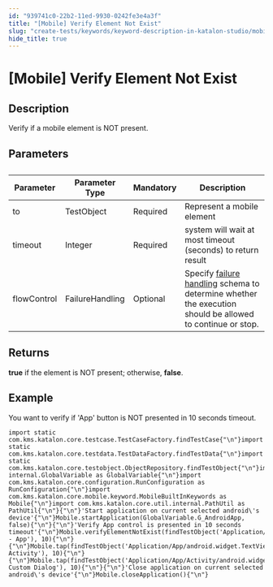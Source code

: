 ```yaml
---
id: "939741c0-22b2-11ed-9930-0242fe3e4a3f"
title: "[Mobile] Verify Element Not Exist"
slug: "create-tests/keywords/keyword-description-in-katalon-studio/mobile-keywords/mobile-verify-element-not-exist"
hide_title: true
---
```


# <a id="id_0" class="anchor_top_offset"/><a id="ariaid-title1" class="anchor_top_offset"/>[Mobile] Verify Element Not Exist


## <a id="id_0__id_1" class="anchor_top_offset"/>Description

              
<p xmlns="http://www.w3.org/1999/xhtml" className="p">Verify if a mobile element is NOT present.</p> 
      

## <a id="id_0__id_2" class="anchor_top_offset"/>Parameters  

              
<table xmlns="http://www.w3.org/1999/xhtml" className="table anchor_top_offset" id="id_0__ba312269-dcd9-4a7e-8547-6f356925a325"><caption /><thead className="thead"><tr className><th className="entry anchor_top_offset" id="id_0__ba312269-dcd9-4a7e-8547-6f356925a325__entry__1">Parameter</th><th className="entry anchor_top_offset" id="id_0__ba312269-dcd9-4a7e-8547-6f356925a325__entry__2">Parameter Type</th><th className="entry anchor_top_offset" id="id_0__ba312269-dcd9-4a7e-8547-6f356925a325__entry__3">Mandatory</th><th className="entry anchor_top_offset" id="id_0__ba312269-dcd9-4a7e-8547-6f356925a325__entry__4">Description</th></tr></thead><tbody className="tbody"><tr className><td className="entry" headers="id_0__ba312269-dcd9-4a7e-8547-6f356925a325__entry__1 id_0__ba312269-dcd9-4a7e-8547-6f356925a325__entry__2 id_0__ba312269-dcd9-4a7e-8547-6f356925a325__entry__3 id_0__ba312269-dcd9-4a7e-8547-6f356925a325__entry__4 ">to</td><td className="entry" headers="id_0__ba312269-dcd9-4a7e-8547-6f356925a325__entry__1 id_0__ba312269-dcd9-4a7e-8547-6f356925a325__entry__2 id_0__ba312269-dcd9-4a7e-8547-6f356925a325__entry__3 id_0__ba312269-dcd9-4a7e-8547-6f356925a325__entry__4 ">TestObject</td><td className="entry" headers="id_0__ba312269-dcd9-4a7e-8547-6f356925a325__entry__1 id_0__ba312269-dcd9-4a7e-8547-6f356925a325__entry__2 id_0__ba312269-dcd9-4a7e-8547-6f356925a325__entry__3 id_0__ba312269-dcd9-4a7e-8547-6f356925a325__entry__4 ">Required</td><td className="entry" headers="id_0__ba312269-dcd9-4a7e-8547-6f356925a325__entry__1 id_0__ba312269-dcd9-4a7e-8547-6f356925a325__entry__2 id_0__ba312269-dcd9-4a7e-8547-6f356925a325__entry__3 id_0__ba312269-dcd9-4a7e-8547-6f356925a325__entry__4 ">Represent a mobile element</td></tr><tr className><td className="entry" headers="id_0__ba312269-dcd9-4a7e-8547-6f356925a325__entry__1 id_0__ba312269-dcd9-4a7e-8547-6f356925a325__entry__2 id_0__ba312269-dcd9-4a7e-8547-6f356925a325__entry__3 id_0__ba312269-dcd9-4a7e-8547-6f356925a325__entry__4 ">timeout</td><td className="entry" headers="id_0__ba312269-dcd9-4a7e-8547-6f356925a325__entry__1 id_0__ba312269-dcd9-4a7e-8547-6f356925a325__entry__2 id_0__ba312269-dcd9-4a7e-8547-6f356925a325__entry__3 id_0__ba312269-dcd9-4a7e-8547-6f356925a325__entry__4 ">Integer</td><td className="entry" headers="id_0__ba312269-dcd9-4a7e-8547-6f356925a325__entry__1 id_0__ba312269-dcd9-4a7e-8547-6f356925a325__entry__2 id_0__ba312269-dcd9-4a7e-8547-6f356925a325__entry__3 id_0__ba312269-dcd9-4a7e-8547-6f356925a325__entry__4 ">Required</td><td className="entry" headers="id_0__ba312269-dcd9-4a7e-8547-6f356925a325__entry__1 id_0__ba312269-dcd9-4a7e-8547-6f356925a325__entry__2 id_0__ba312269-dcd9-4a7e-8547-6f356925a325__entry__3 id_0__ba312269-dcd9-4a7e-8547-6f356925a325__entry__4 ">system will wait at most timeout (seconds) to return         result</td></tr><tr className><td className="entry" headers="id_0__ba312269-dcd9-4a7e-8547-6f356925a325__entry__1 id_0__ba312269-dcd9-4a7e-8547-6f356925a325__entry__2 id_0__ba312269-dcd9-4a7e-8547-6f356925a325__entry__3 id_0__ba312269-dcd9-4a7e-8547-6f356925a325__entry__4 ">flowControl</td><td className="entry" headers="id_0__ba312269-dcd9-4a7e-8547-6f356925a325__entry__1 id_0__ba312269-dcd9-4a7e-8547-6f356925a325__entry__2 id_0__ba312269-dcd9-4a7e-8547-6f356925a325__entry__3 id_0__ba312269-dcd9-4a7e-8547-6f356925a325__entry__4 ">FailureHandling</td><td className="entry" headers="id_0__ba312269-dcd9-4a7e-8547-6f356925a325__entry__1 id_0__ba312269-dcd9-4a7e-8547-6f356925a325__entry__2 id_0__ba312269-dcd9-4a7e-8547-6f356925a325__entry__3 id_0__ba312269-dcd9-4a7e-8547-6f356925a325__entry__4 ">Optional</td><td className="entry" headers="id_0__ba312269-dcd9-4a7e-8547-6f356925a325__entry__1 id_0__ba312269-dcd9-4a7e-8547-6f356925a325__entry__2 id_0__ba312269-dcd9-4a7e-8547-6f356925a325__entry__3 id_0__ba312269-dcd9-4a7e-8547-6f356925a325__entry__4 ">Specify <a className="xref" href="/docs/maintain/configure-failure-handling-settings-in-katalon-studio">failure handling</a> schema to         determine whether the execution should be allowed to continue or         stop.</td></tr></tbody></table> 
      

## <a id="id_0__id_3" class="anchor_top_offset"/>Returns

              
<p xmlns="http://www.w3.org/1999/xhtml" className="p">   <strong className="ph b">true</strong> if the element is NOT present;   otherwise, <strong className="ph b">false</strong>.</p> 
      

## <a id="id_0__id_4" class="anchor_top_offset"/>Example

              
<p xmlns="http://www.w3.org/1999/xhtml" className="p">You want to verify if 'App' button is NOT presented in 10   seconds timeout.</p> 
              
<pre xmlns="http://www.w3.org/1999/xhtml" className="pre codeblock"><code>import static com.kms.katalon.core.testcase.TestCaseFactory.findTestCase{"\n"}import static com.kms.katalon.core.testdata.TestDataFactory.findTestData{"\n"}import static com.kms.katalon.core.testobject.ObjectRepository.findTestObject{"\n"}import internal.GlobalVariable as GlobalVariable{"\n"}import com.kms.katalon.core.configuration.RunConfiguration as RunConfiguration{"\n"}import com.kms.katalon.core.mobile.keyword.MobileBuiltInKeywords as Mobile{"\n"}import com.kms.katalon.core.util.internal.PathUtil as PathUtil{"\n"}{"\n"}'Start application on current selected android\'s device'{"\n"}Mobile.startApplication(GlobalVariable.G_AndroidApp, false){"\n"}{"\n"}'Verify App control is presented in 10 seconds timeout'{"\n"}Mobile.verifyElementNotExist(findTestObject('Application/android.widget.TextView - App'), 10){"\n"}{"\n"}Mobile.tap(findTestObject('Application/App/android.widget.TextView-Activity'), 10){"\n"}{"\n"}Mobile.tap(findTestObject('Application/App/Activity/android.widget.TextView-Custom Dialog'), 10){"\n"}{"\n"}'Close application on current selected android\'s device'{"\n"}Mobile.closeApplication(){"\n"}</code></pre> 
            

